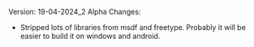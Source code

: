 Version: 19-04-2024_2 Alpha
Changes:
- Stripped lots of libraries from msdf and freetype. Probably it will be easier to build it on windows and android.
